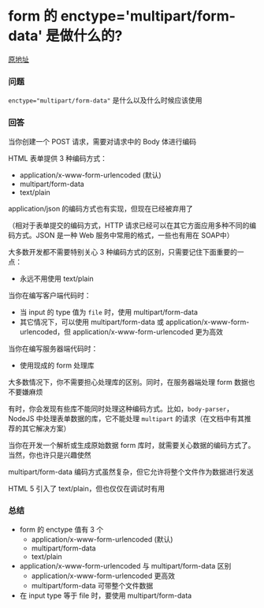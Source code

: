 form 的 enctype='multipart/form-data' 是做什么的?
===========================

[原地址](https://stackoverflow.com/questions/4526273/what-does-enctype-multipart-form-data-mean)

### 问题

`enctype="multipart/form-data"` 是什么以及什么时候应该使用

### 回答

当你创建一个 POST 请求，需要对请求中的 Body 体进行编码

HTML 表单提供 3 种编码方式：

* application/x-www-form-urlencoded (默认)
* multipart/form-data
* text/plain

application/json 的编码方式也有实现，但现在已经被弃用了

（相对于表单提交的编码方式，HTTP 请求已经可以在其它方面应用多种不同的编码方式。JSON 是一种 Web 服务中常用的格式，一些也有用在 SOAP中）

大多数开发都不需要特别关心 3 种编码方式的区别，只需要记住下面重要的一点：

* 永远不用使用 text/plain

当你在编写客户端代码时：

* 当 input 的 type 值为 `file` 时，使用 multipart/form-data
* 其它情况下，可以使用 multipart/form-data 或 application/x-www-form-urlencoded，但 application/x-www-form-urlencoded 更为高效

当你在编写服务器端代码时：

* 使用现成的 form 处理库

大多数情况下，你不需要担心处理库的区别。同时，在服务器端处理 form 数据也不要嫌麻烦

有时，你会发现有些库不能同时处理这种编码方式。比如，`body-parser`，NodeJS 中处理表单数据的库，它不能处理 `multipart` 的请求（在文档中有其推荐的其它解决方案）

当你在开发一个解析或生成原始数据 form 库时，就需要关心数据的编码方式了。当然，你也许只是兴趣使然

multipart/form-data 编码方式虽然复杂，但它允许将整个文件作为数据进行发送

HTML 5 引入了 text/plain，但也仅仅在调试时有用

### 总结

* form 的 enctype 值有 3 个
  * application/x-www-form-urlencoded (默认)
  * multipart/form-data
  * text/plain
* application/x-www-form-urlencoded 与 multipart/form-data 区别
  * application/x-www-form-urlencoded 更高效
  * multipart/form-data 可带整个文件数据
* 在 input type 等于 file 时，要使用 multipart/form-data
